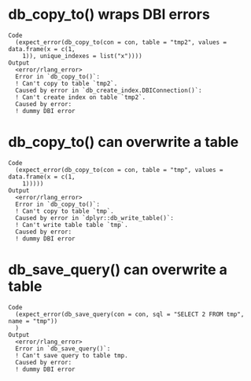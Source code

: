 # db_copy_to() wraps DBI errors

    Code
      (expect_error(db_copy_to(con = con, table = "tmp2", values = data.frame(x = c(1,
        1)), unique_indexes = list("x"))))
    Output
      <error/rlang_error>
      Error in `db_copy_to()`:
      ! Can't copy to table `tmp2`.
      Caused by error in `db_create_index.DBIConnection()`:
      ! Can't create index on table `tmp2`.
      Caused by error:
      ! dummy DBI error

# db_copy_to() can overwrite a table

    Code
      (expect_error(db_copy_to(con = con, table = "tmp", values = data.frame(x = c(1,
        1)))))
    Output
      <error/rlang_error>
      Error in `db_copy_to()`:
      ! Can't copy to table `tmp`.
      Caused by error in `dplyr::db_write_table()`:
      ! Can't write table table `tmp`.
      Caused by error:
      ! dummy DBI error

# db_save_query() can overwrite a table

    Code
      (expect_error(db_save_query(con = con, sql = "SELECT 2 FROM tmp", name = "tmp"))
      )
    Output
      <error/rlang_error>
      Error in `db_save_query()`:
      ! Can't save query to table tmp.
      Caused by error:
      ! dummy DBI error

